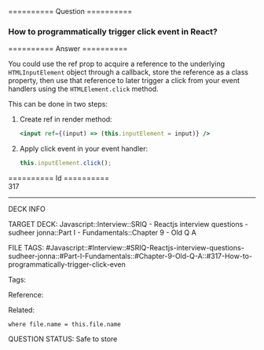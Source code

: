 ========== Question ==========  

### How to programmatically trigger click event in React?  

========== Answer ==========  

You could use the ref prop to acquire a reference to the underlying `HTMLInputElement` object through a callback, store the reference as a class property, then use that reference to later trigger a click from your event handlers using the `HTMLElement.click` method.

This can be done in two steps:

1.  Create ref in render method:

    ```jsx
    <input ref={(input) => (this.inputElement = input)} />
    ```

2.  Apply click event in your event handler:

    ```javascript
    this.inputElement.click();
    ```

========== Id ==========  
317

---

DECK INFO

TARGET DECK: Javascript::Interview::SRIQ - Reactjs interview questions - sudheer jonna::Part I - Fundamentals::Chapter 9 - Old Q A

FILE TAGS: #Javascript::#Interview::#SRIQ-Reactjs-interview-questions-sudheer-jonna::#Part-I-Fundamentals::#Chapter-9-Old-Q-A::#317-How-to-programmatically-trigger-click-even

Tags:

Reference:

Related:

```dataview
where file.name = this.file.name
```
QUESTION STATUS: Safe to store
